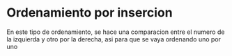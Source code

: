 # Ordenamiento por insercion  
En este tipo de ordenamiento, se hace una comparacion entre el numero de la izquierda y otro por la derecha, asi para que se vaya ordenando uno por uno